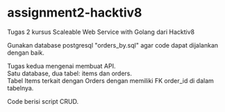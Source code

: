 # assignment2-hacktiv8
Tugas 2 kursus Scaleable Web Service with Golang dari Hacktiv8

Gunakan database postgresql "orders_by.sql" agar code dapat dijalankan dengan baik.

Tugas kedua mengenai membuat API.<br/>
Satu database, dua tabel: items dan orders.<br/>
Tabel Items terkait dengan Orders dengan memiliki FK order_id di dalam tabelnya.

Code berisi script CRUD.
